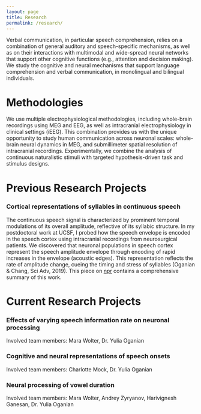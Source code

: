 ```yaml
---
layout: page
title: Research
permalink: /research/
---
```


Verbal communication, in particular speech comprehension, relies on a combination of general auditory and speech-specific mechanisms, as well as on their interactions with multimodal and wide-spread neural networks that support other cognitive functions (e.g., attention and decision making). We study the cognitive and neural mechanisms that support language comprehension and verbal communication, in monolingual and bilingual individuals.

# Methodologies
We use multiple electrophysiological methodologies, including whole-brain recordings using MEG and EEG, as well as intracranial electrophysiology in clinical settings (iEEG). This combination provides us with the unique opportunity to study human communication across neuronal scales: whole-brain neural dynamics in MEG, and submillimeter spatial resolution of intracranial recordings. Experimentally, we combine the analysis of continuous naturalistic stimuli with targeted hypothesis-driven task and stimulus designs.

# Previous Research Projects

### Cortical representations of syllables in continuous speech
The continuous speech signal is characterized by prominent temporal modulations of its overall amplitude, reflective of its syllabic structure. In my postdoctoral work at UCSF, I probed how the speech envelope is encoded in the speech cortex using intracranial recordings from neurosurgical patients. We discovered that neuronal populations in speech cortex represent the speech amplitude envelope through encoding of rapid increases in the envelope (acoustic edges). This representation reflects the rate of amplitude change, cueing the timing and stress of syllables (Oganian & Chang, Sci Adv, 2019).
This piece on [npr](https://www.npr.org/sections/health-shots/2019/11/20/780988618/the-loudness-of-vowels-helps-the-brain-break-down-speech-into-syl-la-bles) contains a comprehensive summary of this work.

# Current Research Projects

### Effects of varying speech information rate on neuronal processing
Involved team members: Mara Wolter, Dr. Yulia Oganian

### Cognitive and neural representations of speech onsets
Involved team members: Charlotte Mock, Dr. Yulia Oganian

### Neural processing of vowel duration
Involved team members: Mara Wolter, Andrey Zyryanov, Harivignesh Ganesan, Dr. Yulia Oganian

